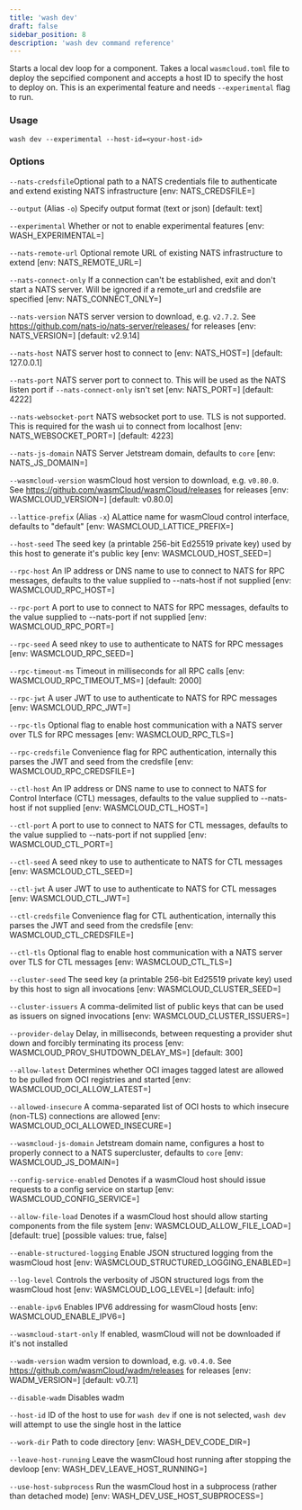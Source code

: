```yaml
---
title: 'wash dev'
draft: false
sidebar_position: 8
description: 'wash dev command reference'
---
```


Starts a local dev loop for a component. Takes a local `wasmcloud.toml` file to deploy the sepcified component and accepts a host ID to specify the host to deploy on. This is an experimental feature and needs `--experimental` flag to run.

### Usage

```
wash dev --experimental --host-id=<your-host-id>
```

### Options

`--nats-credsfile`Optional path to a NATS credentials file to authenticate and extend existing NATS infrastructure [env: NATS_CREDSFILE=]

`--output` (Alias `-o`) Specify output format (text or json) [default: text]

`--experimental` Whether or not to enable experimental features [env: WASH_EXPERIMENTAL=]

`--nats-remote-url` Optional remote URL of existing NATS infrastructure to extend [env: NATS_REMOTE_URL=]

`--nats-connect-only` If a connection can't be established, exit and don't start a NATS server. Will be ignored if a remote_url and credsfile are specified [env: NATS_CONNECT_ONLY=]

`--nats-version` NATS server version to download, e.g. `v2.7.2`. See https://github.com/nats-io/nats-server/releases/ for releases [env: NATS_VERSION=] [default: v2.9.14]

`--nats-host` NATS server host to connect to [env: NATS_HOST=] [default: 127.0.0.1]

`--nats-port` NATS server port to connect to. This will be used as the NATS listen port if `--nats-connect-only` isn't set [env: NATS_PORT=] [default: 4222]

`--nats-websocket-port` NATS websocket port to use. TLS is not supported. This is required for the wash ui to connect from localhost [env: NATS_WEBSOCKET_PORT=] [default: 4223]

`--nats-js-domain` NATS Server Jetstream domain, defaults to `core` [env: NATS_JS_DOMAIN=]

`--wasmcloud-version` wasmCloud host version to download, e.g. `v0.80.0`. See https://github.com/wasmCloud/wasmCloud/releases for releases [env: WASMCLOUD_VERSION=] [default: v0.80.0]

`--lattice-prefix` (Alias `-x`) ALattice name for wasmCloud control interface, defaults to "default" [env: WASMCLOUD_LATTICE_PREFIX=]

`--host-seed` The seed key (a printable 256-bit Ed25519 private key) used by this host to generate it's public key [env: WASMCLOUD_HOST_SEED=]

`--rpc-host` An IP address or DNS name to use to connect to NATS for RPC messages, defaults to the value supplied to --nats-host if not supplied [env: WASMCLOUD_RPC_HOST=]

`--rpc-port` A port to use to connect to NATS for RPC messages, defaults to the value supplied to --nats-port if not supplied [env: WASMCLOUD_RPC_PORT=]

`--rpc-seed` A seed nkey to use to authenticate to NATS for RPC messages [env: WASMCLOUD_RPC_SEED=]

`--rpc-timeout-ms` Timeout in milliseconds for all RPC calls [env: WASMCLOUD_RPC_TIMEOUT_MS=] [default: 2000]

`--rpc-jwt` A user JWT to use to authenticate to NATS for RPC messages [env: WASMCLOUD_RPC_JWT=]

`--rpc-tls` Optional flag to enable host communication with a NATS server over TLS for RPC messages [env: WASMCLOUD_RPC_TLS=]

`--rpc-credsfile` Convenience flag for RPC authentication, internally this parses the JWT and seed from the credsfile [env: WASMCLOUD_RPC_CREDSFILE=]

`--ctl-host` An IP address or DNS name to use to connect to NATS for Control Interface (CTL) messages, defaults to the value supplied to --nats-host if not supplied [env: WASMCLOUD_CTL_HOST=]

`--ctl-port` A port to use to connect to NATS for CTL messages, defaults to the value supplied to --nats-port if not supplied [env: WASMCLOUD_CTL_PORT=]

`--ctl-seed` A seed nkey to use to authenticate to NATS for CTL messages [env: WASMCLOUD_CTL_SEED=]

`--ctl-jwt` A user JWT to use to authenticate to NATS for CTL messages [env: WASMCLOUD_CTL_JWT=]

`--ctl-credsfile` Convenience flag for CTL authentication, internally this parses the JWT and seed from the credsfile [env: WASMCLOUD_CTL_CREDSFILE=]

`--ctl-tls` Optional flag to enable host communication with a NATS server over TLS for CTL messages [env: WASMCLOUD_CTL_TLS=]

`--cluster-seed` The seed key (a printable 256-bit Ed25519 private key) used by this host to sign all invocations [env: WASMCLOUD_CLUSTER_SEED=]

`--cluster-issuers` A comma-delimited list of public keys that can be used as issuers on signed invocations [env: WASMCLOUD_CLUSTER_ISSUERS=]

`--provider-delay` Delay, in milliseconds, between requesting a provider shut down and forcibly terminating its process [env: WASMCLOUD_PROV_SHUTDOWN_DELAY_MS=] [default: 300]

`--allow-latest` Determines whether OCI images tagged latest are allowed to be pulled from OCI registries and started [env: WASMCLOUD_OCI_ALLOW_LATEST=]

`--allowed-insecure` A comma-separated list of OCI hosts to which insecure (non-TLS) connections are allowed [env: WASMCLOUD_OCI_ALLOWED_INSECURE=]

`--wasmcloud-js-domain` Jetstream domain name, configures a host to properly connect to a NATS supercluster, defaults to `core` [env: WASMCLOUD_JS_DOMAIN=]

`--config-service-enabled` Denotes if a wasmCloud host should issue requests to a config service on startup [env: WASMCLOUD_CONFIG_SERVICE=]

`--allow-file-load` Denotes if a wasmCloud host should allow starting components from the file system [env: WASMCLOUD_ALLOW_FILE_LOAD=] [default: true] [possible values: true, false]

`--enable-structured-logging` Enable JSON structured logging from the wasmCloud host [env: WASMCLOUD_STRUCTURED_LOGGING_ENABLED=]

`--log-level` Controls the verbosity of JSON structured logs from the wasmCloud host [env: WASMCLOUD_LOG_LEVEL=] [default: info]

`--enable-ipv6` Enables IPV6 addressing for wasmCloud hosts [env: WASMCLOUD_ENABLE_IPV6=]

`--wasmcloud-start-only` If enabled, wasmCloud will not be downloaded if it's not installed

`--wadm-version` wadm version to download, e.g. `v0.4.0`. See https://github.com/wasmCloud/wadm/releases for releases [env: WADM_VERSION=] [default: v0.7.1]

`--disable-wadm` Disables wadm

`--host-id` ID of the host to use for `wash dev` if one is not selected, `wash dev` will attempt to use the single host in the lattice

`--work-dir` Path to code directory [env: WASH_DEV_CODE_DIR=]

`--leave-host-running` Leave the wasmCloud host running after stopping the devloop [env: WASH_DEV_LEAVE_HOST_RUNNING=]

`--use-host-subprocess` Run the wasmCloud host in a subprocess (rather than detached mode) [env: WASH_DEV_USE_HOST_SUBPROCESS=]
